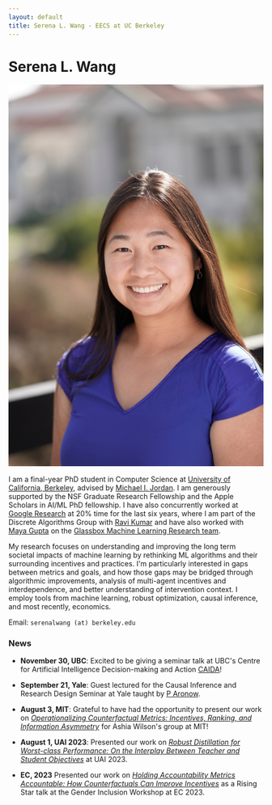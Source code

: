 ```yaml
---
layout: default
title: Serena L. Wang - EECS at UC Berkeley
---
```

	
	
# Serena L. Wang 

<img src="img/serena.jpg" alt="Photo" class="rightside_image">

I am a final-year PhD student in Computer Science at [University of California, Berkeley](https://eecs.berkeley.edu/), advised by [Michael I. Jordan](https://people.eecs.berkeley.edu/~jordan/). I am generously supported by the NSF Graduate Research Fellowship and the Apple Scholars in AI/ML PhD fellowship. I have also concurrently worked at [Google Research](https://research.google/people/SerenaLutongWang/) at 20% time for the last six years, where I am part of the Discrete Algorithms Group with [Ravi Kumar](https://sites.google.com/site/ravik53/) and have also worked with [Maya Gupta](https://mayagupta.org/) on the [Glassbox Machine Learning Research team](https://www.technologyreview.com/2015/11/05/165175/google-tries-to-make-machine-learning-a-little-more-human/).

My research focuses on understanding and improving the long term societal impacts of machine learning by rethinking ML algorithms and their surrounding incentives and practices. I'm particularly interested in gaps between metrics and goals, and how those gaps may be bridged through algorithmic improvements, analysis of multi-agent incentives and interdependence, and better understanding of intervention context. I employ tools from machine learning, robust optimization, causal inference, and most recently, economics.
			
Email: `serenalwang (at) berkeley.edu`

### News
- **November 30, UBC**: Excited to be giving a seminar talk at UBC's Centre for Artificial Intelligence Decision-making and Action [CAIDA](https://caida.ubc.ca/event/operationalizing-counterfactual-metrics-incentives-ranking-and-information-asymmetry-serena)! 

- **September 21, Yale**: Guest lectured for the Causal Inference and Research Design Seminar at Yale taught by [P Aronow](https://politicalscience.yale.edu/people/p-aronow). 

- **August 3, MIT**: Grateful to have had the opportunity to present our work on [*Operationalizing Counterfactual Metrics: Incentives, Ranking, and Information Asymmetry*](https://arxiv.org/abs/2305.14595) for Ashia Wilson's group at MIT!

- **August 1, UAI 2023**: Presented our work on [*Robust Distillation for Worst-class Performance: On the Interplay Between Teacher and Student Objectives*](https://proceedings.mlr.press/v216/wang23e.html) at UAI 2023.

- **EC, 2023** Presented our work on [*Holding Accountability Metrics Accountable: How Counterfactuals Can Improve Incentives*](https://arxiv.org/abs/2305.14595) as a Rising Star talk at the Gender Inclusion Workshop at EC 2023.
